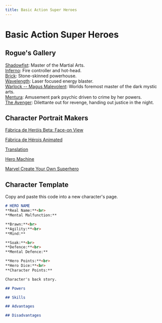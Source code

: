 ```yaml
---
title: Basic Action Super Heroes
---
```


# Basic Action Super Heroes

## Rogue's Gallery
[Shadowfist](shadowfist): Master of the Martial Arts.<br>
[Inferno](inferno): Fire controller and hot-head.<br>
[Brick](brick): Stone-skinned powerhouse.<br>
[Wavelength](wavelength): Laser focused energy blaster.<br>
[Warlock -- Magus Malevolent](warlock): Worlds foremost master of the dark mystic arts.<br>
[Mentura](mentura): Amusement park psychic driven to crime by her powers.<br>
[The Avenger](avenger): Dilettante out for revenge, handing out justice in the night.

## Character Portrait Makers
[Fábrica de Heróis Beta: Face-on View](http://fabricadeherois.blogspot.com)

[Fábrica de Hérois Animated](http://fabricadeherois.blogspot.ca/p/fabrica-de-herois-animated.html)

[Translation](http://www.atomicthinktank.com/viewtopic.php?f=10&t=29602)

[Hero Machine](http://www.heromachine.com)

[Marvel Create Your Own Superhero](http://marvel.com/create_your_own_superhero)

## Character Template
Copy and paste this code into a new character's page.

```markdown
# HERO NAME
**Real Name:**<br>
**Mental Malfunction:**

**Brawn:**<br>
**Agility:**<br>
**Mind:**

**Soak:**<br>
**Defence:**<br>
**Mental Defence:**

**Hero Points:**<br>
**Hero Dice:**<br>
**Character Points:**

Character's back story.

## Powers

## Skills

## Advantages

## Disadvantages
```
